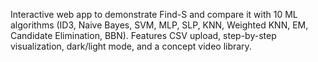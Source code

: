 Interactive web app to demonstrate Find-S and compare it with 10 ML algorithms (ID3, Naive Bayes, SVM, MLP, SLP, KNN, Weighted KNN, EM, Candidate Elimination, BBN). Features CSV upload, step-by-step visualization, dark/light mode, and a concept video library.

